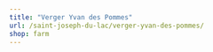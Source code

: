 ```yaml
---
title: "Verger Yvan des Pommes"
url: /saint-joseph-du-lac/verger-yvan-des-pommes/
shop: farm
---
```

